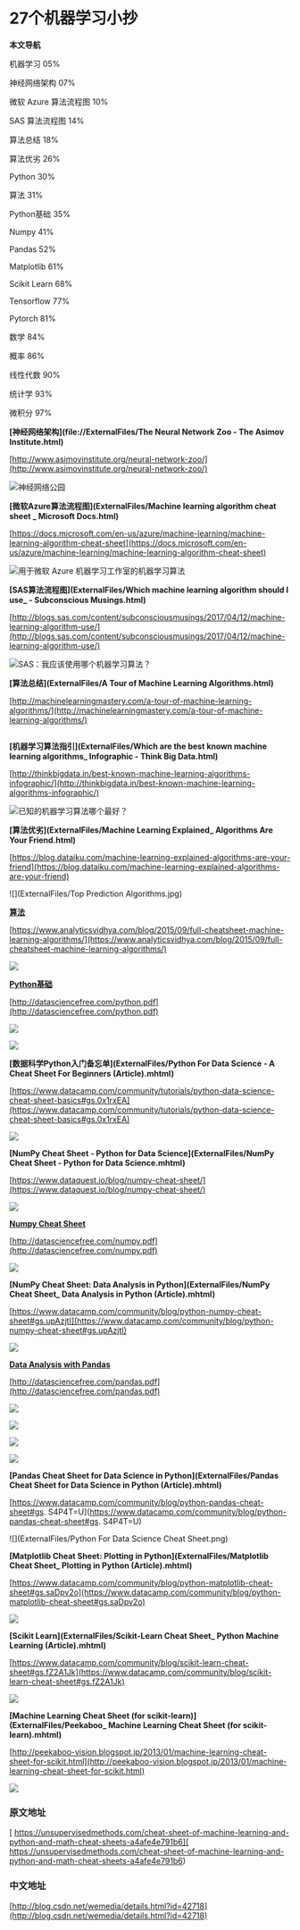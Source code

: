 # 27个机器学习小抄

**本文导航**

机器学习					05%  

神经网络架构 			07%  

 微软 Azure 算法流程图 	10%  

SAS 算法流程图 			14%  

算法总结 				18%  

算法优劣 				26%  

Python 					30%  

算法 					31%  

Python基础 				35%  

Numpy 					41%  

Pandas 					52%  

Matplotlib 				61%  

Scikit Learn 				68%  

Tensorflow 				77%  

Pytorch 					81%  

数学					84%  

概率 					86%  

线性代数 				90%  

统计学 					93%  

微积分 					97%  



**[神经网络架构](file://ExternalFiles/The Neural Network Zoo - The Asimov Institute.html)**  

[http://www.asimovinstitute.org/neural-network-zoo/](http://www.asimovinstitute.org/neural-network-zoo/)  

![神经网络公园](ExternalFiles/neuralnetworks.png)  



**[微软Azure算法流程图](ExternalFiles/Machine learning algorithm cheat sheet _ Microsoft Docs.html)**  

[https://docs.microsoft.com/en-us/azure/machine-learning/machine-learning-algorithm-cheat-sheet](https://docs.microsoft.com/en-us/azure/machine-learning/machine-learning-algorithm-cheat-sheet)  

![用于微软 Azure 机器学习工作室的机器学习算法](ExternalFiles/machine-learning-algorithm-cheat-sheet-small_v_0_6-01.png) 



**[SAS算法流程图](ExternalFiles/Which machine learning algorithm should I use_ - Subconscious Musings.html)**  

[http://blogs.sas.com/content/subconsciousmusings/2017/04/12/machine-learning-algorithm-use/](http://blogs.sas.com/content/subconsciousmusings/2017/04/12/machine-learning-algorithm-use/)  

![SAS：我应该使用哪个机器学习算法？](ExternalFiles/machine-learning-cheet-sheet.png)



**[算法总结](ExternalFiles/A Tour of Machine Learning Algorithms.html)**  

[http://machinelearningmastery.com/a-tour-of-machine-learning-algorithms/](http://machinelearningmastery.com/a-tour-of-machine-learning-algorithms/)  

![]()



**[机器学习算法指引](ExternalFiles/Which are the best known machine learning algorithms_ Infographic - Think Big Data.html)**  

[http://thinkbigdata.in/best-known-machine-learning-algorithms-infographic/](http://thinkbigdata.in/best-known-machine-learning-algorithms-infographic/)  

![已知的机器学习算法哪个最好？](ExternalFiles/Best_Machine_Learning_Algorithms.jpg)



**[算法优劣](ExternalFiles/Machine Learning Explained_ Algorithms Are Your Friend.html)**  

[https://blog.dataiku.com/machine-learning-explained-algorithms-are-your-friend](https://blog.dataiku.com/machine-learning-explained-algorithms-are-your-friend)  

![](ExternalFiles/Top Prediction Algorithms.jpg)



**[算法](ExternalFiles/)**  

[https://www.analyticsvidhya.com/blog/2015/09/full-cheatsheet-machine-learning-algorithms/](https://www.analyticsvidhya.com/blog/2015/09/full-cheatsheet-machine-learning-algorithms/)  

![](ExternalFiles/)



**[Python基础](ExternalFiles/pythonbase.pdf)**  

[http://datasciencefree.com/python.pdf](http://datasciencefree.com/python.pdf)  

![](ExternalFiles/pythonbase1.jpg)  

![](ExternalFiles/pythonbase2.jpg)  



**[数据科学Python入门备忘单](ExternalFiles/Python For Data Science - A Cheat Sheet For Beginners (Article).mhtml)**  

[https://www.datacamp.com/community/tutorials/python-data-science-cheat-sheet-basics#gs.0x1rxEA](https://www.datacamp.com/community/tutorials/python-data-science-cheat-sheet-basics#gs.0x1rxEA)  

![](ExternalFiles/PythonForDataScience.png)  



**[NumPy Cheat Sheet - Python for Data Science](ExternalFiles/NumPy Cheat Sheet - Python for Data Science.mhtml)**  

[https://www.dataquest.io/blog/numpy-cheat-sheet/](https://www.dataquest.io/blog/numpy-cheat-sheet/)  

![](ExternalFiles/numpy-cheat-sheet.jpg)  



**[Numpy Cheat Sheet](ExternalFiles/numpy.pdf)**  

[http://datasciencefree.com/numpy.pdf](http://datasciencefree.com/numpy.pdf)  

![](ExternalFiles/numpy.jpg)  



**[NumPy Cheat Sheet: Data Analysis in Python](ExternalFiles/NumPy Cheat Sheet_ Data Analysis in Python (Article).mhtml)**  

[https://www.datacamp.com/community/blog/python-numpy-cheat-sheet#gs.upAzjtI](https://www.datacamp.com/community/blog/python-numpy-cheat-sheet#gs.upAzjtI)  

![](ExternalFiles/Numpy_Python_Cheat_Sheet.png)  



**[Data Analysis with Pandas](ExternalFiles/pandas.pdf)**    

[http://datasciencefree.com/pandas.pdf](http://datasciencefree.com/pandas.pdf)  

![](ExternalFiles/pandas1.jpg)  

![](ExternalFiles/pandas2.jpg)  

![](ExternalFiles/pandas3.jpg)  

![](ExternalFiles/pandas4.jpg) 



**[Pandas Cheat Sheet for Data Science in Python](ExternalFiles/Pandas Cheat Sheet for Data Science in Python (Article).mhtml)**  

[https://www.datacamp.com/community/blog/python-pandas-cheat-sheet#gs. S4P4T=U](https://www.datacamp.com/community/blog/python-pandas-cheat-sheet#gs. S4P4T=U)  

![](ExternalFiles/Python For Data Science Cheat Sheet.png)    



**[Matplotlib Cheat Sheet: Plotting in Python](ExternalFiles/Matplotlib Cheat Sheet_ Plotting in Python (Article).mhtml)**  

[https://www.datacamp.com/community/blog/python-matplotlib-cheat-sheet#gs.saDpv2o](https://www.datacamp.com/community/blog/python-matplotlib-cheat-sheet#gs.saDpv2o)  

![](ExternalFiles/Python_Matplotlib_Cheat_Sheet.png)  



**[Scikit Learn](ExternalFiles/Scikit-Learn Cheat Sheet_ Python Machine Learning (Article).mhtml)**  

[https://www.datacamp.com/community/blog/scikit-learn-cheat-sheet#gs.fZ2A1Jk](https://www.datacamp.com/community/blog/scikit-learn-cheat-sheet#gs.fZ2A1Jk)  

![](ExternalFiles/Scikit_Learn_Cheat_Sheet_Python.png)  



**[Machine Learning Cheat Sheet (for scikit-learn)](ExternalFiles/Peekaboo_ Machine Learning Cheat Sheet (for scikit-learn).mhtml)**  

[http://peekaboo-vision.blogspot.jp/2013/01/machine-learning-cheat-sheet-for-scikit.html](http://peekaboo-vision.blogspot.jp/2013/01/machine-learning-cheat-sheet-for-scikit.html)  

![](ExternalFiles/drop_shadows_background.png)  





### 原文地址  

[ https://unsupervisedmethods.com/cheat-sheet-of-machine-learning-and-python-and-math-cheat-sheets-a4afe4e791b6]( https://unsupervisedmethods.com/cheat-sheet-of-machine-learning-and-python-and-math-cheat-sheets-a4afe4e791b6)    



### 中文地址  

[http://blog.csdn.net/wemedia/details.html?id=42718](http://blog.csdn.net/wemedia/details.html?id=42718)  